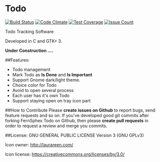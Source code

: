 # Todo
[![Build Status](https://travis-ci.org/fernsphex/todo.svg?branch=master)](https://travis-ci.org/fernsphex/todo)
[![Code Climate](https://codeclimate.com/github/fernsphex/todo/badges/gpa.svg)](https://codeclimate.com/github/fernsphex/todo)
[![Test Coverage](https://codeclimate.com/github/fernsphex/todo/badges/coverage.svg)](https://codeclimate.com/github/fernsphex/todo/coverage)
[![Issue Count](https://codeclimate.com/github/fernsphex/todo/badges/issue_count.svg)](https://codeclimate.com/github/fernsphex/todo)

Todo Tracking Software

Developed in C and GTK+ 3.

**Under Construction ....**

##Features:
* Todo management
* Mark Todo as **Is Done** and **Is Important**
* Support Gnome dark/light theme.
* Choice color for Todo
* Avoid to open several process
* Each user has it's own Todo
* Support staying open on tray icon part

##How to Contribute
Please **create issues on Github** to report bugs, send feature requests and so on.
If you've developed good git commits after forking FernSphex Todo on Github,
then please **create pull requests** in order to request a review and merge you commits.

##License:
GNU GENERAL PUBLIC LICENSE Version 3 (GNU GPLv3)

Icon owner: http://laurareen.com/

Icon license: https://creativecommons.org/licenses/by/3.0/
